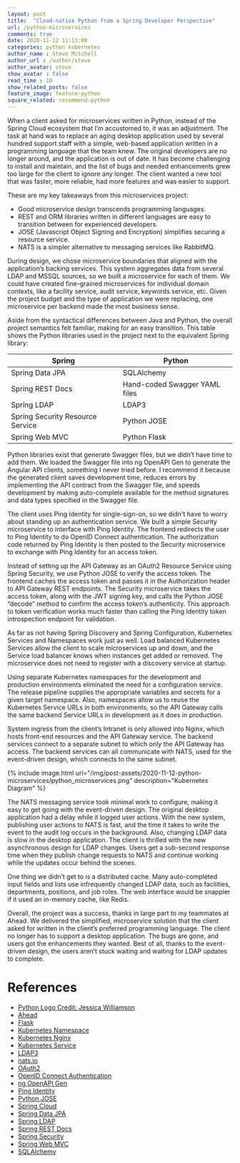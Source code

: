 ```yaml
---
layout: post
title:  "Cloud-native Python from a Spring Developer Perspective"
url: /python-microservices
comments: true
date: 2020-11-12 11:13:00
categories: python kubernetes
author_name : Steve Mitchell
author_url : /author/steve
author_avatar: steve
show_avatar : false
read_time : 10
show_related_posts: false
feature_image: feature-python
square_related: recommend-python
---
```

When a client asked for microservices written in Python, instead of the Spring Cloud ecosystem that I’m accustomed to, it was an adjustment. The task at hand was to replace an aging desktop application used by several hundred support staff with a simple, web-based application written in a programming language that the team knew. The original developers are no longer around, and the application is out of date. It has become challenging to install and maintain, and the list of bugs and needed enhancements grew too large for the client to ignore any longer. The client wanted a new tool that was faster, more reliable, had more features and was easier to support. 

These are my key takeaways from this microservices project:

* Good microservice design transcends programming languages.
* REST and ORM libraries written in different languages are easy to transition between for experienced developers.
* JOSE (Javascript Object Signing and Encryption) simplifies securing a resource service.
* NATS is a simpler alternative to messaging services like RabbitMQ.

During design, we chose microservice boundaries that aligned with the application’s backing services. This system aggregates data from several LDAP and MSSQL sources, so we built a microservice for each of them. We could have created fine-grained microservices for individual domain contexts, like a facility service, audit service, keywords service, etc. Given the project budget and the type of application we were replacing, one microservice per backend made the most business sense.

Aside from the syntactical differences between Java and Python, the overall project semantics felt familiar, making for an easy transition. This table shows the Python libraries used in the project next to the equivalent Spring library:

|Spring|Python|
|-----------------------|-----------------------|
|Spring Data JPA|SQLAlchemy|
|Spring REST Docs|Hand-coded Swagger YAML files|
|Spring LDAP|LDAP3|
|Spring Security Resource Service|Python JOSE|
|Spring Web MVC|Python Flask|

Python libraries exist that generate Swagger files, but we didn’t have time to add them. We loaded the Swagger file into ng OpenAPI Gen to generate the Angular API clients, something I never tried before. I recommend it because the generated client saves development time, reduces errors by implementing the API contract from the Swagger file, and speeds development by making auto-complete available for the method signatures and data types specified in the Swagger file.

The client uses Ping Identity for single-sign-on, so we didn't have to worry about standing up an authentication service. We built a simple Security microservice to interface with Ping Identity. The frontend redirects the user to Ping Identity to do OpenID Connect authentication. The authorization code returned by Ping Identity is then posted to the Security microservice to exchange with Ping Identity for an access token. 

Instead of setting up the API Gateway as an OAuth2 Resource Service using Spring Security, we use Python JOSE to verify the access token. The frontend caches the access token and passes it in the Authorization header to API Gateway REST endpoints. The Security microservice takes the access token, along with the JWT signing key, and calls the Python JOSE “decode” method to confirm the access token’s authenticity. This approach to token verification works much faster than calling the Ping Identity token introspection endpoint for validation.

As far as not having Spring Discovery and Spring Configuration, Kubernetes Services and Namespaces work just as well. Load balanced Kubernetes Services allow the client to scale microservices up and down, and the Service load balancer knows when instances get added or removed. The microservice does not need to register with a discovery service at startup.

Using separate Kubernetes namespaces for the development and production environments eliminated the need for a configuration service. The release pipeline supplies the appropriate variables and secrets for a given target namespace. Also, namespaces allow us to reuse the Kubernetes Service URLs in both environments, so the API Gateway calls the same backend Service URLs in development as it does in production.

System ingress from the client’s Intranet is only allowed into Nginx, which hosts front-end resources and the API Gateway service. The backend services connect to a separate subnet to which only the API Gateway has access. The backend services can all communicate with NATS, used for the event-driven design, which connects to the same subnet.

{% include image.html url="/img/post-assets/2020-11-12-python-microservices/python_microservices.png" description="Kubernetes Diagram" %}

The NATS messaging service took minimal work to configure, making it easy to get going with the event-driven design. The original desktop application had a delay while it logged user actions. With the new system, publishing user actions to NATS is fast, and the time it takes to write the event to the audit log occurs in the background. Also, changing LDAP data is slow in the desktop application. The client is thrilled with the new asynchronous design for LDAP changes. Users get a sub-second response time when they publish change requests to NATS and continue working while the updates occur behind the scenes.

One thing we didn’t get to is a distributed cache. Many auto-completed input fields and lists use infrequently changed LDAP data, such as facilities, departments, positions, and job roles. The web interface would be snappier if it used an in-memory cache, like Redis. 

Overall, the project was a success, thanks in large part to my teammates at <a herf="https://www.thinkahead.com">Ahead</a>. We delivered the simplified, microservice solution that the client asked for written in the client’s preferred programming language. The client no longer has to support a desktop application. The bugs are gone, and users got the enhancements they wanted.  Best of all, thanks to the event-driven design, the users aren’t stuck waiting and waiting for LDAP updates to complete.

# References
* <a href="https://www.behance.net/jessjwilliamson/">Python Logo Credit: Jessica Williamson</a>
* <a href="https://www.thinkahead.com/">Ahead</a>
* <a href="https://flask.palletsprojects.com/en/1.1.x/">Flask</a>
* <a href="https://kubernetes.io/docs/concepts/overview/working-with-objects/namespaces/">Kubernetes Namespace</a>
* <a href="https://www.nginx.com/products/nginx/kubernetes-ingress-controller/">Kubernetes Nginx</a>
* <a href="https://kubernetes.io/docs/concepts/services-networking/service/">Kubernetes Service</a>
* <a href="https://ldap3.readthedocs.io/en/latest/">LDAP3</a>
* <a href="https://nats.io/">nats.io</a>
* <a href="https://oauth.net/2/">OAuth2</a>
* <a href="https://openid.net/connect/">OpenID Connect Authentication</a>
* <a href="https://www.npmjs.com/package/ng-openapi-gen">ng OpenAPI Gen</a>
* <a href="https://www.pingidentity.com/">Ping Identity</a>
* <a href="https://python-jose.readthedocs.io/en/latest/">Python JOSE</a>
* <a href="https://spring.io/projects/spring-cloud">Spring Cloud</a>
* <a href="https://spring.io/projects/spring-data-jpa">Spring Data JPA</a>
* <a href="https://spring.io/projects/spring-ldap">Spring LDAP</a>
* <a href="https://spring.io/projects/spring-restdocs">Spring REST Docs</a>
* <a href="https://spring.io/projects/spring-security">Spring Security</a>
* <a href="https://docs.spring.io/spring-framework/docs/current/reference/html/web.html#spring-web">Spring Web MVC</a>
* <a href="https://www.sqlalchemy.org/">SQLAlchemy</a>

